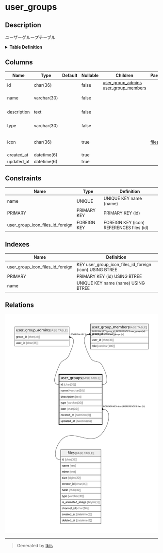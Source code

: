 # user_groups

## Description

ユーザーグループテーブル

<details>
<summary><strong>Table Definition</strong></summary>

```sql
CREATE TABLE `user_groups` (
  `id` char(36) NOT NULL,
  `name` varchar(30) NOT NULL,
  `description` text NOT NULL,
  `type` varchar(30) NOT NULL DEFAULT '',
  `icon` char(36) DEFAULT NULL,
  `created_at` datetime(6) DEFAULT NULL,
  `updated_at` datetime(6) DEFAULT NULL,
  PRIMARY KEY (`id`),
  UNIQUE KEY `name` (`name`),
  KEY `user_group_icon_files_id_foreign` (`icon`),
  CONSTRAINT `user_group_icon_files_id_foreign` FOREIGN KEY (`icon`) REFERENCES `files` (`id`) ON DELETE SET NULL ON UPDATE CASCADE
) ENGINE=InnoDB DEFAULT CHARSET=utf8mb4
```

</details>

## Columns

| Name | Type | Default | Nullable | Children | Parents | Comment |
| ---- | ---- | ------- | -------- | -------- | ------- | ------- |
| id | char(36) |  | false | [user_group_admins](user_group_admins.md) [user_group_members](user_group_members.md) |  |  |
| name | varchar(30) |  | false |  |  | グループ名 |
| description | text |  | false |  |  | グループ説明 |
| type | varchar(30) |  | false |  |  | グループタイプ |
| icon | char(36) |  | true |  | [files](files.md) | アイコンファイルUUID |
| created_at | datetime(6) |  | true |  |  |  |
| updated_at | datetime(6) |  | true |  |  |  |

## Constraints

| Name | Type | Definition |
| ---- | ---- | ---------- |
| name | UNIQUE | UNIQUE KEY name (name) |
| PRIMARY | PRIMARY KEY | PRIMARY KEY (id) |
| user_group_icon_files_id_foreign | FOREIGN KEY | FOREIGN KEY (icon) REFERENCES files (id) |

## Indexes

| Name | Definition |
| ---- | ---------- |
| user_group_icon_files_id_foreign | KEY user_group_icon_files_id_foreign (icon) USING BTREE |
| PRIMARY | PRIMARY KEY (id) USING BTREE |
| name | UNIQUE KEY name (name) USING BTREE |

## Relations

![er](user_groups.svg)

---

> Generated by [tbls](https://github.com/k1LoW/tbls)
